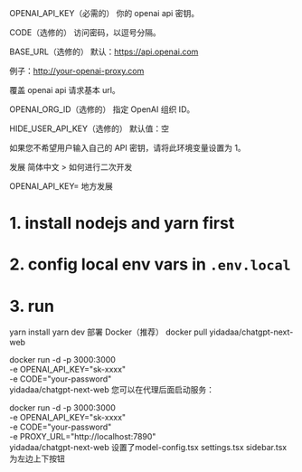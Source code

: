 OPENAI_API_KEY（必需的）
你的 openai api 密钥。

CODE（选修的）
访问密码，以逗号分隔。

BASE_URL（选修的）
默认：https://api.openai.com

例子：http://your-openai-proxy.com

覆盖 openai api 请求基本 url。

OPENAI_ORG_ID（选修的）
指定 OpenAI 组织 ID。

HIDE_USER_API_KEY（选修的）
默认值：空

如果您不希望用户输入自己的 API 密钥，请将此环境变量设置为 1。

发展
简体中文 > 如何进行二次开发

OPENAI_API_KEY=<your api key here>
地方发展
# 1. install nodejs and yarn first
# 2. config local env vars in `.env.local`
# 3. run
yarn install
yarn dev
部署
Docker（推荐）
docker pull yidadaa/chatgpt-next-web

docker run -d -p 3000:3000 \
   -e OPENAI_API_KEY="sk-xxxx" \
   -e CODE="your-password" \
   yidadaa/chatgpt-next-web
您可以在代理后面启动服务：

docker run -d -p 3000:3000 \
   -e OPENAI_API_KEY="sk-xxxx" \
   -e CODE="your-password" \
   -e PROXY_URL="http://localhost:7890" \
   yidadaa/chatgpt-next-web
设置了model-config.tsx settings.tsx 
sidebar.tsx  为左边上下按钮
